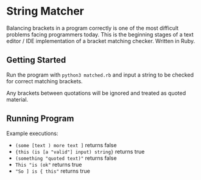 # String Matcher

Balancing brackets in a program correctly is one of the most difficult problems facing programmers today. This is the beginning stages of a text editor / IDE implementation of a bracket matching checker. Written in Ruby. 

## Getting Started

Run the program with ```python3 matched.rb``` and input a string to be checked for correct matching brackets. 

Any brackets between quotations will be ignored and treated as quoted material.
 
## Running Program

Example executions:
- ``` (some [text ) more text ] ``` returns false
- ``` {this (is [a "valid"] input) string} ``` returns true
- ``` (something "quoted text)" ``` returns false
- ``` This "is (ok" ``` returns true
- ``` "So ] is { this" ``` returns true
